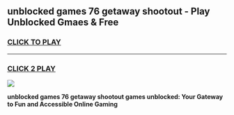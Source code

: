 
## unblocked games 76 getaway shootout - Play Unblocked Gmaes & Free
<h3>
<a href="https://premium.freeplayer.one?title=unblocked_games_76_getaway_shootout&ref=19F">CLICK TO PLAY</a></h3>
<hr>

<h3>
<a href="https://premium.freeplayer.one?title=unblocked_games_76_getaway_shootout&ref=19F">CLICK 2 PLAY</a>
  
</h3>

<a href="https://premium.freeplayer.one?title=unblocked_games_76_getaway_shootout&ref=19F/"><img src="https://clearcache.store/games.png"></a>


**unblocked games 76 getaway shootout games unblocked: Your Gateway to Fun and Accessible Online Gaming**
